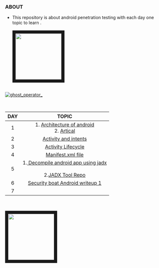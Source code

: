 ###  ABOUT 
   + This repository is about android penetration testing with each day one topic to learn .<br><br>
   <img src="https://i.ibb.co/1MjPS8y/App-Hacking-feature.png" align="center" height="150" width="150" border="10"><br><br>
   <p align="left"> <a href="https://twitter.com/ghost_operator_" target="blank"><img src="https://img.shields.io/twitter/follow/ghost_operator_?logo=twitter&style=for-the-badge" alt="ghost_operator_" /></a> </p><br>
   
 
 | DAY               |             TOPIC                                                                                               |
 |        :------:       |        :---------------:                                                                                        |
|  1| 1.  [Architecture of android](https://youtu.be/TwXuY2w7Zv0)<br>2.  [Artical](https://www.javatpoint.com/android-software-stack) |
|2| [Activity and intents](https://www.philadelphia.edu.jo/academics/shanna/uploads/2.1%20Activities%20and%20Intents.pdf)|
|3|[Activity Lifecycle ](https://youtu.be/jUmqYE2iWiI)|
|4| [Manifest.xml file](https://docs.kony.com/konylibrary/visualizer/visualizer_user_guide/Content/AndroidManifest_File.htm)|
|5|1.[ Decompile android app using jadx](https://youtu.be/WI9dwvzNBkY)<br><br>2.[JADX Tool Repo](https://github.com/skylot/jadx)|
|6|[Security boat Android writeup 1](https://securityboat.in/getting-started-into-android-secuirty/)|
|7||
 
  
  <br><br>
<img src="https://i.ibb.co/NK3bc8k/404-old-owasp.png" align="center" height="150" width="150" border="10"><br><br>











